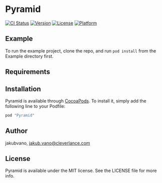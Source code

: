 # Pyramid

[![CI Status](http://img.shields.io/travis/Cleverlance/Pyramid.svg?style=flat)](https://travis-ci.org/Cleverlance/Pyramid)
[![Version](https://img.shields.io/cocoapods/v/Pyramid.svg?style=flat)](http://cocoapods.org/pods/Pyramid)
[![License](https://img.shields.io/cocoapods/l/Pyramid.svg?style=flat)](http://cocoapods.org/pods/Pyramid)
[![Platform](https://img.shields.io/cocoapods/p/Pyramid.svg?style=flat)](http://cocoapods.org/pods/Pyramid)

## Example

To run the example project, clone the repo, and run `pod install` from the Example directory first.

## Requirements

## Installation

Pyramid is available through [CocoaPods](http://cocoapods.org). To install
it, simply add the following line to your Podfile:

```ruby
pod "Pyramid"
```

## Author

jakubvano, jakub.vano@cleverlance.com

## License

Pyramid is available under the MIT license. See the LICENSE file for more info.
